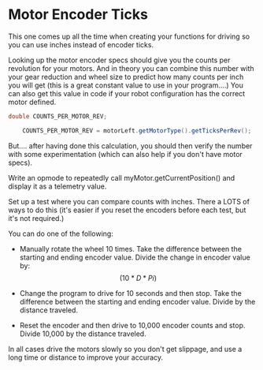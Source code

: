 # Motor Encoder Ticks

This one comes up all the time when creating your functions for driving so you can use inches instead of encoder ticks. 

Looking up the motor encoder specs should give you the counts per revolution for your motors. And in theory you can combine this number with your gear reduction and wheel size to predict how many counts per inch you will get (this is a great constant value to use in your program....)
You can also get this value in code if your robot configuration has the correct motor defined.

```java
double COUNTS_PER_MOTOR_REV;

    COUNTS_PER_MOTOR_REV = motorLeft.getMotorType().getTicksPerRev();
```

But.... after having done this calculation, you should then verify the number with some experimentation (which can also help if you don't have motor specs).

Write an opmode to repeatedly call myMotor.getCurrentPosition() and display it as a telemetry value.

Set up a test where you can compare counts with inches. There a LOTS of ways to do this (it's easier if you reset the encoders before each test, but it's not required.)

You can do one of the following:

- Manually rotate the wheel 10 times. Take the difference between the starting and ending encoder value. Divide the change in encoder value by:$$(10*D*Pi)$$

- Change the program to drive for 10 seconds and then stop. Take the difference between the starting and ending encoder value. Divide by the distance traveled.

- Reset the encoder and then drive to 10,000 encoder counts and stop. Divide 10,000 by the distance traveled.

In all cases drive the motors slowly so you don't get slippage, and use a long time or distance to improve your accuracy.
